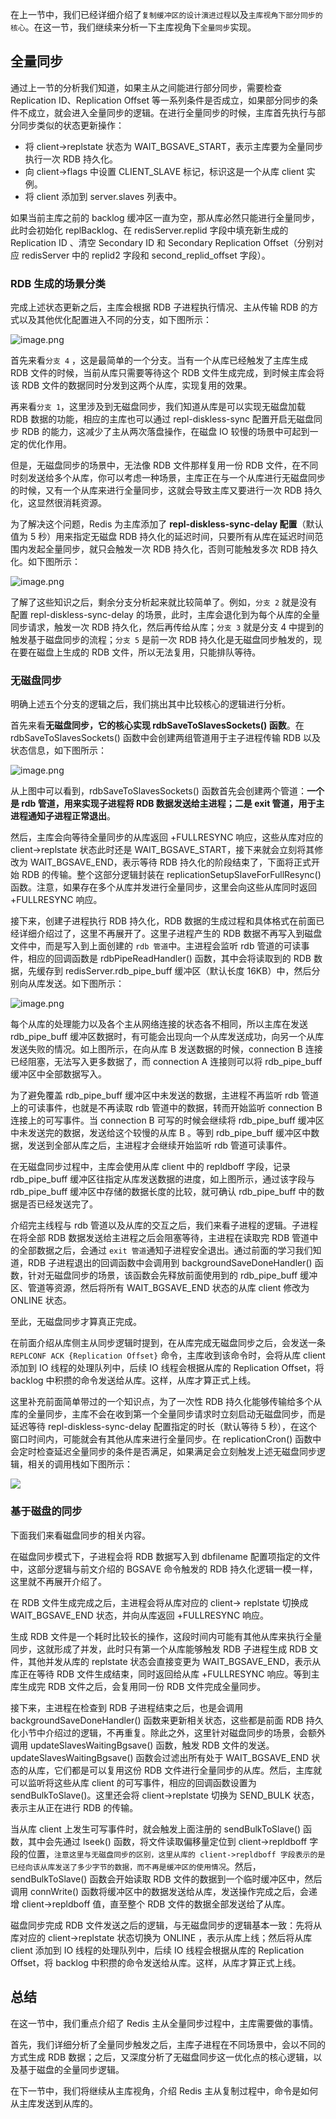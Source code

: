 ﻿在上一节中，我们已经详细介绍了`复制缓冲区的设计演进过程`以及`主库视角下部分同步的核心`。在这一节，我们继续来分析一下主库视角下`全量同步`实现。


## 全量同步

通过上一节的分析我们知道，如果主从之间能进行部分同步，需要检查 Replication ID、Replication Offset 等一系列条件是否成立，如果部分同步的条件不成立，就会进入全量同步的逻辑。在进行全量同步的时候，主库首先执行与部分同步类似的状态更新操作：

-   将 client->replstate 状态为 WAIT_BGSAVE_START，表示主库要为全量同步执行一次 RDB 持久化。
-   向 client->flags 中设置 CLIENT_SLAVE 标记，标识这是一个从库 client 实例。
-   将 client 添加到 server.slaves 列表中。


如果当前主库之前的 backlog 缓冲区一直为空，那从库必然只能进行全量同步，此时会初始化 replBacklog、在 redisServer.replid 字段中填充新生成的 Replication ID 、清空 Secondary ID 和 Secondary Replication Offset（分别对应 redisServer 中的 replid2 字段和 second_replid_offset 字段）。


### RDB 生成的场景分类

完成上述状态更新之后，主库会根据 RDB 子进程执行情况、主从传输 RDB 的方式以及其他优化配置进入不同的分支，如下图所示：


![image.png](https://p3-juejin.byteimg.com/tos-cn-i-k3u1fbpfcp/40ec95f83b43469abbaac2fc423b7fcd~tplv-k3u1fbpfcp-watermark.image?)


首先来看`分支 4` ，这是最简单的一个分支。当有一个从库已经触发了主库生成 RDB 文件的时候，当前从库只需要等待这个 RDB 文件生成完成，到时候主库会将该 RDB 文件的数据同时分发到这两个从库，实现复用的效果。

再来看`分支 1`，这里涉及到无磁盘同步，我们知道从库是可以实现无磁盘加载 RDB 数据的功能，相应的主库也可以通过 repl-diskless-sync 配置开启无磁盘同步 RDB 的能力，这减少了主从两次落盘操作，在磁盘 IO 较慢的场景中可起到一定的优化作用。

但是，无磁盘同步的场景中，无法像 RDB 文件那样复用一份 RDB 文件，在不同时刻发送给多个从库，你可以考虑一种场景，主库正在与一个从库进行无磁盘同步的时候，又有一个从库来进行全量同步，这就会导致主库又要进行一次 RDB 持久化，这显然很消耗资源。


为了解决这个问题，Redis 为主库添加了 **repl-diskless-sync-delay 配置**（默认值为 5 秒）用来指定无磁盘 RDB 持久化的延迟时间，只要所有从库在延迟时间范围内发起全量同步，就只会触发一次 RDB 持久化，否则可能触发多次 RDB 持久化。如下图所示：


![image.png](https://p9-juejin.byteimg.com/tos-cn-i-k3u1fbpfcp/36d0b0a3ad2c4c29856d8472c0b2cf27~tplv-k3u1fbpfcp-watermark.image?)



了解了这些知识之后，剩余分支分析起来就比较简单了。例如，`分支 2` 就是没有配置 repl-diskless-sync-delay 的场景，此时，主库会退化到为每个从库的全量同步请求，触发一次 RDB 持久化，然后再传给从库；`分支 3` 就是分支 4 中提到的触发基于磁盘同步的流程；`分支 5` 是前一次 RDB 持久化是无磁盘同步触发的，现在要在磁盘上生成的 RDB 文件，所以无法复用，只能排队等待。


### 无磁盘同步

明确上述五个分支的逻辑之后，我们挑出其中比较核心的逻辑进行分析。

首先来看**无磁盘同步，它的核心实现 rdbSaveToSlavesSockets() 函数**。在rdbSaveToSlavesSockets() 函数中会创建两组管道用于主子进程传输 RDB 以及状态信息，如下图所示：


![image.png](https://p6-juejin.byteimg.com/tos-cn-i-k3u1fbpfcp/745a9bc8dbe14ed2a9e1295fa4d27659~tplv-k3u1fbpfcp-watermark.image?)

从上图中可以看到，rdbSaveToSlavesSockets() 函数首先会创建两个管道：**一个是 rdb 管道，用来实现子进程将 RDB 数据发送给主进程；二是 exit 管道，用于主进程通知子进程正常退出**。

然后，主库会向等待全量同步的从库返回 +FULLRESYNC 响应，这些从库对应的 client->replstate 状态此时还是 WAIT_BGSAVE_START，接下来就会立刻将其修改为 WAIT_BGSAVE_END，表示等待 RDB 持久化的阶段结束了，下面将正式开始 RDB 的传输。整个这部分逻辑封装在 replicationSetupSlaveForFullResync() 函数。注意，如果存在多个从库并发进行全量同步，这里会向这些从库同时返回 +FULLRESYNC 响应。

接下来，创建子进程执行 RDB 持久化，RDB 数据的生成过程和具体格式在前面已经详细介绍过了，这里不再展开了。这里子进程产生的 RDB 数据不再写入到磁盘文件中，而是写入到上面创建的 `rdb 管道`中。主进程会监听 rdb 管道的可读事件，相应的回调函数是 rdbPipeReadHandler() 函数，其中会将读取到的 RDB 数据，先缓存到 redisServer.rdb_pipe_buff 缓冲区（默认长度 16KB）中，然后分别向从库发送。如下图所示：


![image.png](https://p6-juejin.byteimg.com/tos-cn-i-k3u1fbpfcp/9b3fa7c4371e476eb0899ab337a33429~tplv-k3u1fbpfcp-watermark.image?)

每个从库的处理能力以及各个主从网络连接的状态各不相同，所以主库在发送 rdb_pipe_buff 缓冲区数据时，有可能会出现向一个从库发送成功，向另一个从库发送失败的情况。如上图所示，在向从库 B 发送数据的时候，connection B 连接已经阻塞，无法写入更多数据了，而 connection A 连接则可以将 rdb_pipe_buff 缓冲区中全部数据写入。

为了避免覆盖 rdb_pipe_buff 缓冲区中未发送的数据，主进程不再监听 rdb 管道上的可读事件，也就是不再读取 rdb 管道中的数据，转而开始监听 connection B 连接上的可写事件。当 connection B 可写的时候会继续将 rdb_pipe_buff 缓冲区中未发送完的数据，发送给这个较慢的从库 B 。等到 rdb_pipe_buff 缓冲区中数据，发送到全部从库之后，主进程才会继续开始监听 rdb 管道可读事件。


在无磁盘同步过程中，主库会使用从库 client 中的 repldboff 字段，记录 rdb_pipe_buff 缓冲区往指定从库发送数据的进度，如上图所示，通过该字段与 rdb_pipe_buff 缓冲区中存储的数据长度的比较，就可确认 rdb_pipe_buff 中的数据是否已经发送完了。

介绍完主线程与 rdb 管道以及从库的交互之后，我们来看子进程的逻辑。子进程在将全部 RDB 数据发送给主进程之后会阻塞等待，主进程在读取完 RDB 管道中的全部数据之后，会通过 `exit 管道`通知子进程安全退出。通过前面的学习我们知道，RDB 子进程退出的回调函数中会调用到 backgroundSaveDoneHandler() 函数，针对无磁盘同步的场景，该函数会先释放前面使用到的 rdb_pipe_buff 缓冲区、管道等资源，然后将所有 WAIT_BGSAVE_END 状态的从库 client 修改为 ONLINE 状态。

至此，无磁盘同步才算真正完成。


在前面介绍从库侧主从同步逻辑时提到，在从库完成无磁盘同步之后，会发送一条 `REPLCONF ACK {Replication Offset}` 命令，主库收到该命令时，会将从库 client 添加到 IO 线程的处理队列中，后续 IO 线程会根据从库的 Replication Offset，将 backlog 中积攒的命令发送给从库。这样，从库才算正式上线。

这里补充前面简单带过的一个知识点，为了一次性 RDB 持久化能够传输给多个从库的全量同步，主库不会在收到第一个全量同步请求时立刻启动无磁盘同步，而是延迟等待 repl-diskless-sync-delay 配置指定的时长（默认等待 5 秒），在这个窗口时间内，可能就会有其他从库来进行全量同步。在 replicationCron() 函数中会定时检查延迟全量同步的条件是否满足，如果满足会立刻触发上述无磁盘同步逻辑，相关的调用栈如下图所示：

![](https://p3-juejin.byteimg.com/tos-cn-i-k3u1fbpfcp/09f6a9825bc04164a4cd896392d83c4c~tplv-k3u1fbpfcp-zoom-1.image)



### 基于磁盘的同步

下面我们来看磁盘同步的相关内容。

在磁盘同步模式下，子进程会将 RDB 数据写入到 dbfilename 配置项指定的文件中，这部分逻辑与前文介绍的 BGSAVE 命令触发的 RDB 持久化逻辑一模一样，这里就不再展开介绍了。

在 RDB 文件生成完成之后，主进程会将从库对应的 client-> replstate 切换成 WAIT_BGSAVE_END 状态，并向从库返回 +FULLRESYNC 响应。

生成 RDB 文件是一个耗时比较长的操作，这段时间内可能有其他从库来执行全量同步，这就形成了并发，此时只有第一个从库能够触发 RDB 子进程生成 RDB 文件，其他并发从库的 replstate 状态会直接变更为 WAIT_BGSAVE_END，表示从库正在等待 RDB 文件生成结束，同时返回给从库 +FULLRESYNC 响应。等到主库生成完 RDB 文件之后，会复用同一份 RDB 文件完成全量同步。

接下来，主进程在检查到 RDB 子进程结束之后，也是会调用 backgroundSaveDoneHandler() 函数来更新相关状态，这些都是前面 RDB 持久化小节中介绍过的逻辑，不再重复。除此之外，这里针对磁盘同步的场景，会额外调用 updateSlavesWaitingBgsave() 函数，触发 RDB 文件的发送。updateSlavesWaitingBgsave() 函数会过滤出所有处于 WAIT_BGSAVE_END 状态的从库，它们都是可以复用这份 RDB 文件进行全量同步的从库。然后，主库就可以监听将这些从库 client 的可写事件，相应的回调函数设置为 sendBulkToSlave()。这里还会将 client->replstate 切换为 SEND_BULK 状态，表示主从正在进行 RDB 的传输。

当从库 client 上发生可写事件时，就会触发上面注册的 sendBulkToSlave() 函数，其中会先通过 lseek() 函数，将文件读取偏移量定位到 client->repldboff 字段的位置，`注意这里与无磁盘同步的区别，这里从库的 client->repldboff 字段表示的是已经向该从库发送了多少字节的数据，而不再是缓冲区的使用情况`。然后，sendBulkToSlave() 函数会开始读取 RDB 文件的数据到一个临时缓冲区中，然后调用 connWrite() 函数将缓冲区中的数据发送给从库，发送操作完成之后，会递增 client->repldboff 值，直至整个 RDB 文件的数据全部发送给了从库。

磁盘同步完成 RDB 文件发送之后的逻辑，与无磁盘同步的逻辑基本一致：先将从库对应的 client->replstate 状态切换为 ONLINE ，表示从库上线；然后将从库 client 添加到 IO 线程的处理队列中，后续 IO 线程会根据从库的 Replication Offset，将 backlog 中积攒的命令发送给从库。这样，从库才算正式上线。

  


## 总结

在这一节中，我们重点介绍了 Redis 主从全量同步过程中，主库需要做的事情。

首先，我们详细分析了全量同步触发之后，主库子进程在不同场景中，会以不同的方式生成 RDB 数据；之后，又深度分析了无磁盘同步这一优化点的核心逻辑，以及基于磁盘的全量同步逻辑。

在下一节中，我们将继续从主库视角，介绍 Redis 主从复制过程中，命令是如何从主库发送到从库的。